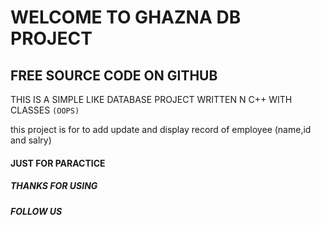 # WELCOME TO GHAZNA DB PROJECT

## FREE SOURCE CODE ON GITHUB

	

THIS IS A SIMPLE LIKE DATABASE  PROJECT WRITTEN N C++ WITH CLASSES `(OOPS)`

this project is for to add update and display record of employee (name,id and salry)

		

#### JUST FOR PARACTICE 

##### THANKS FOR USING 

		

		

	

##### FOLLOW US 
